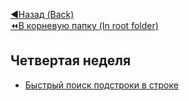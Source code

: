 [:arrow_backward:Назад (Back)](https://github.com/Bloodies/HSE-University-projects/tree/Bloodies/Course-2/AaDS/Algorithms-practice-%5BITMO%5D)  
[:rewind:В корневую папку (In root folder)](https://github.com/Bloodies/HSE-University-projects)  

## Четвертая неделя

* [Быстрый поиск подстроки в строке](https://github.com/Bloodies/HSE-University-projects/tree/Bloodies/Course-2/AaDS/Algorithms-practice-%5BITMO%5D/Week-9/3.%20Quick%20search%20(%D0%91%D1%8B%D1%81%D1%82%D1%80%D1%8B%D0%B9%20%D0%BF%D0%BE%D0%B8%D1%81%D0%BA) "Quickly search for a substring in a string")

